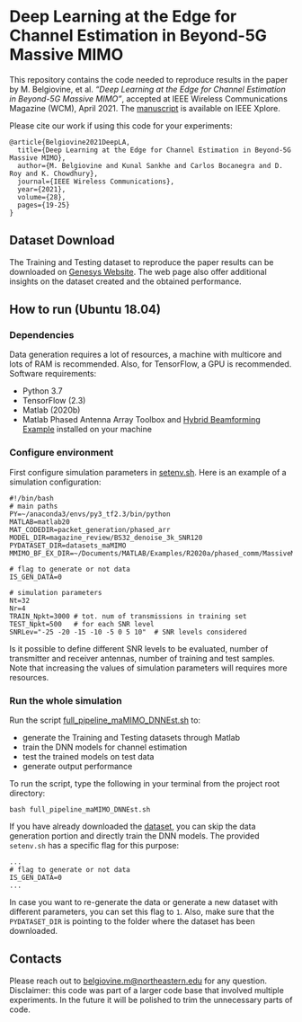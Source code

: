 # Deep Learning at the Edge for Channel Estimation in Beyond-5G Massive MIMO
This repository contains the code needed to reproduce results in the paper  by M. Belgiovine, et al. *“Deep Learning at the Edge for Channel Estimation in Beyond-5G Massive MIMO”*, accepted at IEEE Wireless Communications Magazine (WCM),  April 2021. The [manuscript](https://ieeexplore.ieee.org/abstract/document/9430899) is available on IEEE Xplore.

Please cite our work if using this code for your experiments:
```
@article{Belgiovine2021DeepLA,
  title={Deep Learning at the Edge for Channel Estimation in Beyond-5G Massive MIMO},
  author={M. Belgiovine and Kunal Sankhe and Carlos Bocanegra and D. Roy and K. Chowdhury},
  journal={IEEE Wireless Communications},
  year={2021},
  volume={28},
  pages={19-25}
}
```


## Dataset Download
The Training and Testing dataset to reproduce the paper results can be downloaded on [Genesys Website](https://genesys-lab.org/CS-5g-beyond). The web page also offer additional insights on the dataset created and the obtained performance.

## How to run (Ubuntu 18.04)
### Dependencies
Data generation requires a lot of resources, a machine with multicore and lots of RAM is recommended. Also, for TensorFlow, a GPU is recommended.
Software requirements:
- Python 3.7
- TensorFlow (2.3)
- Matlab (2020b)
- Matlab Phased Antenna Array Toolbox and [Hybrid Beamforming Example](https://www.mathworks.com/help/phased/ug/massive-mimo-hybrid-beamforming.html) installed on your machine
### Configure environment
First configure simulation parameters in [setenv.sh](setenv.sh). Here is an example of a simulation configuration:
```
#!/bin/bash
# main paths
PY=~/anaconda3/envs/py3_tf2.3/bin/python
MATLAB=matlab20
MAT_CODEDIR=packet_generation/phased_arr
MODEL_DIR=magazine_review/BS32_denoise_3k_SNR120
PYDATASET_DIR=datasets_maMIMO
MMIMO_BF_EX_DIR=~/Documents/MATLAB/Examples/R2020a/phased_comm/MassiveMIMOHybridBeamformingExample

# flag to generate or not data
IS_GEN_DATA=0

# simulation parameters
Nt=32
Nr=4
TRAIN_Npkt=3000	# tot. num of transmissions in training set
TEST_Npkt=500	# for each SNR level
SNRLev="-25 -20 -15 -10 -5 0 5 10"  # SNR levels considered
```
Is it possible to define different SNR levels to be evaluated, number of transmitter and receiver antennas, number of training and test samples. Note that increasing the values of simulation parameters will requires more resources.

### Run the whole simulation
Run the script [full_pipeline_maMIMO_DNNEst.sh](full_pipeline_maMIMO_DNNEst.sh) to:
- generate the Training and Testing datasets through Matlab
- train the DNN models for channel estimation
- test the trained models on test data
- generate output performance

To run the script, type the following in your terminal from the project root directory:
```
bash full_pipeline_maMIMO_DNNEst.sh
```
If you have already downloaded the [dataset](https://genesys-lab.org/CS-5g-beyond), you can skip the data generation portion and directly train the DNN models. The provided `setenv.sh` has a specific flag for this purpose:
```shell script
...
# flag to generate or not data
IS_GEN_DATA=0
...
```
In case you want to re-generate the data or generate a new dataset with different parameters, you can set this flag to `1`. Also, make sure that the `PYDATASET_DIR` is pointing to the folder where the dataset has been downloaded.


## Contacts
Please reach out to belgiovine.m@northeastern.edu for any question. Disclaimer: this code was part of a larger code base that involved multiple experiments. In the future it will be polished to trim the unnecessary parts of code.
